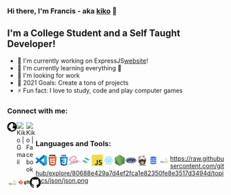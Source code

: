 ### Hi there, I'm Francis - aka [kiko][website] 👋

## I'm a College Student and a Self Taught Developer!
- 🔭 I'm currently working on ExpressJS[website]!
- 🌱 I'm currently learning everything 🤣
- 🤼 I'm looking for work
- 🥅 2021 Goals: Create a tons of projects
- ⚡ Fun fact: I love to study, code and play computer games

### Connect with me: 

[<img align="left" alt="My Website" width="22px" src="https://raw.githubusercontent.com/iconic/open-iconic/master/svg/globe.svg" />][website]
[<img align="left" alt="Kiko | Gmail" width="22px" src="https://cdn.jsdelivr.net/npm/simple-icons@v3/icons/gmail.svg" />][gmail]
[<img align="left" alt="Kiko | Facebook" width="22px" src="https://cdn.jsdelivr.net/npm/simple-icons@v3/icons/facebook.svg" />][facebook]


<br />

### Languages and Tools:

[<img align="left" alt="Visual Studio Code" width="26px" src="https://raw.githubusercontent.com/github/explore/80688e429a7d4ef2fca1e82350fe8e3517d3494d/topics/visual-studio-code/visual-studio-code.png" style="max-width: 100%;" />][website]
[<img align="left" alt="HTML5" width="26px" src="https://raw.githubusercontent.com/github/explore/80688e429a7d4ef2fca1e82350fe8e3517d3494d/topics/html/html.png" style="max-width: 100%;" />][website]
[<img align="left" alt="CSS3" width="26px" src="https://raw.githubusercontent.com/github/explore/80688e429a7d4ef2fca1e82350fe8e3517d3494d/topics/css/css.png" style="max-width: 100%;" />][website]
[<img align="left" alt="Sass" width="26px" src="https://raw.githubusercontent.com/github/explore/80688e429a7d4ef2fca1e82350fe8e3517d3494d/topics/sass/sass.png" style="max-width: 100%;" />][website]
[<img align="left" alt="TailwindCSS" width="26px" src="https://raw.githubusercontent.com/github/explore/80688e429a7d4ef2fca1e82350fe8e3517d3494d/topics/tailwind/tailwind.png" style="max-width: 100%;" />][website]
[<img align="left" alt="JavaScript" width="26px" src="https://raw.githubusercontent.com/github/explore/80688e429a7d4ef2fca1e82350fe8e3517d3494d/topics/javascript/javascript.png" style="max-width: 100%;" />][website]
[<img align="left" alt="React" width="26px" src="https://raw.githubusercontent.com/github/explore/80688e429a7d4ef2fca1e82350fe8e3517d3494d/topics/react/react.png" style="max-width: 100%;" />][website]
[<img align="left" alt="Node.js" width="26px" src="https://raw.githubusercontent.com/github/explore/80688e429a7d4ef2fca1e82350fe8e3517d3494d/topics/nodejs/nodejs.png" style="max-width: 100%;" />][website]
[<img align="left" alt="PHP" width="26px" src="https://raw.githubusercontent.com/github/explore/80688e429a7d4ef2fca1e82350fe8e3517d3494d/topics/php/php.png" style="max-width: 100%;" />][website]
[<img align="left" alt="Composer" width="26px" src="https://raw.githubusercontent.com/github/explore/80688e429a7d4ef2fca1e82350fe8e3517d3494d/topics/composer/composer.png" style="max-width: 100%;" />][website]
[<img align="left" alt="SQL" width="26px" src="https://raw.githubusercontent.com/github/explore/80688e429a7d4ef2fca1e82350fe8e3517d3494d/topics/sql/sql.png" style="max-width: 100%;" />][website]
[<img align="left" alt="MySQL" width="26px" src="https://raw.githubusercontent.com/github/explore/80688e429a7d4ef2fca1e82350fe8e3517d3494d/topics/mysql/mysql.png" style="max-width: 100%;" />][website]
https://raw.githubusercontent.com/github/explore/80688e429a7d4ef2fca1e82350fe8e3517d3494d/topics/json/json.png
[<img align="left" alt="JSON" width="26px" src="https://raw.githubusercontent.com/github/explore/80688e429a7d4ef2fca1e82350fe8e3517d3494d/topics/mysql/mysql.png" style="max-width: 100%;" />][website]
[<img align="left" alt="Git" width="26px" src="https://raw.githubusercontent.com/github/explore/80688e429a7d4ef2fca1e82350fe8e3517d3494d/topics/git/git.png" style="max-width: 100%;" />][website]
[<img align="left" alt="GitHub" width="26px" src="https://raw.githubusercontent.com/github/explore/78df643247d429f6cc873026c0622819ad797942/topics/github/github.png" style="max-width: 100%;" />][website]


[website]: https://github.com/imfizz
[facebook]: https://www.facebook.com/francisalbert.ilacad
[gmail]: filacad22@gmail.com

